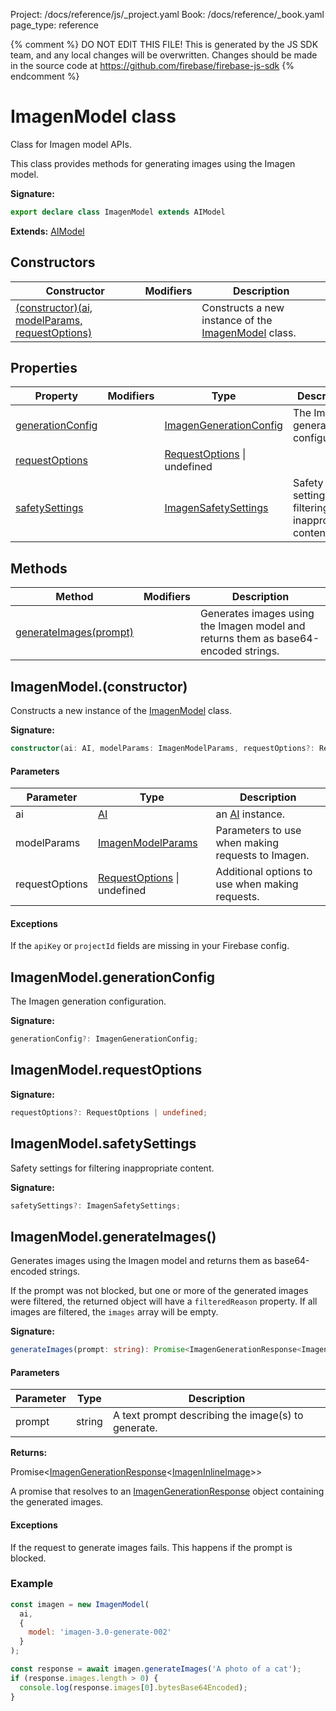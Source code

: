 Project: /docs/reference/js/_project.yaml
Book: /docs/reference/_book.yaml
page_type: reference

{% comment %}
DO NOT EDIT THIS FILE!
This is generated by the JS SDK team, and any local changes will be
overwritten. Changes should be made in the source code at
https://github.com/firebase/firebase-js-sdk
{% endcomment %}

# ImagenModel class
Class for Imagen model APIs.

This class provides methods for generating images using the Imagen model.

<b>Signature:</b>

```typescript
export declare class ImagenModel extends AIModel 
```
<b>Extends:</b> [AIModel](./ai.aimodel.md#aimodel_class)

## Constructors

|  Constructor | Modifiers | Description |
|  --- | --- | --- |
|  [(constructor)(ai, modelParams, requestOptions)](./ai.imagenmodel.md#imagenmodelconstructor) |  | Constructs a new instance of the [ImagenModel](./ai.imagenmodel.md#imagenmodel_class) class. |

## Properties

|  Property | Modifiers | Type | Description |
|  --- | --- | --- | --- |
|  [generationConfig](./ai.imagenmodel.md#imagenmodelgenerationconfig) |  | [ImagenGenerationConfig](./ai.imagengenerationconfig.md#imagengenerationconfig_interface) | The Imagen generation configuration. |
|  [requestOptions](./ai.imagenmodel.md#imagenmodelrequestoptions) |  | [RequestOptions](./ai.requestoptions.md#requestoptions_interface) \| undefined |  |
|  [safetySettings](./ai.imagenmodel.md#imagenmodelsafetysettings) |  | [ImagenSafetySettings](./ai.imagensafetysettings.md#imagensafetysettings_interface) | Safety settings for filtering inappropriate content. |

## Methods

|  Method | Modifiers | Description |
|  --- | --- | --- |
|  [generateImages(prompt)](./ai.imagenmodel.md#imagenmodelgenerateimages) |  | Generates images using the Imagen model and returns them as base64-encoded strings. |

## ImagenModel.(constructor)

Constructs a new instance of the [ImagenModel](./ai.imagenmodel.md#imagenmodel_class) class.

<b>Signature:</b>

```typescript
constructor(ai: AI, modelParams: ImagenModelParams, requestOptions?: RequestOptions | undefined);
```

#### Parameters

|  Parameter | Type | Description |
|  --- | --- | --- |
|  ai | [AI](./ai.ai.md#ai_interface) | an [AI](./ai.ai.md#ai_interface) instance. |
|  modelParams | [ImagenModelParams](./ai.imagenmodelparams.md#imagenmodelparams_interface) | Parameters to use when making requests to Imagen. |
|  requestOptions | [RequestOptions](./ai.requestoptions.md#requestoptions_interface) \| undefined | Additional options to use when making requests. |

#### Exceptions

If the `apiKey` or `projectId` fields are missing in your Firebase config.

## ImagenModel.generationConfig

The Imagen generation configuration.

<b>Signature:</b>

```typescript
generationConfig?: ImagenGenerationConfig;
```

## ImagenModel.requestOptions

<b>Signature:</b>

```typescript
requestOptions?: RequestOptions | undefined;
```

## ImagenModel.safetySettings

Safety settings for filtering inappropriate content.

<b>Signature:</b>

```typescript
safetySettings?: ImagenSafetySettings;
```

## ImagenModel.generateImages()

Generates images using the Imagen model and returns them as base64-encoded strings.

If the prompt was not blocked, but one or more of the generated images were filtered, the returned object will have a `filteredReason` property. If all images are filtered, the `images` array will be empty.

<b>Signature:</b>

```typescript
generateImages(prompt: string): Promise<ImagenGenerationResponse<ImagenInlineImage>>;
```

#### Parameters

|  Parameter | Type | Description |
|  --- | --- | --- |
|  prompt | string | A text prompt describing the image(s) to generate. |

<b>Returns:</b>

Promise&lt;[ImagenGenerationResponse](./ai.imagengenerationresponse.md#imagengenerationresponse_interface)<!-- -->&lt;[ImagenInlineImage](./ai.imageninlineimage.md#imageninlineimage_interface)<!-- -->&gt;&gt;

A promise that resolves to an [ImagenGenerationResponse](./ai.imagengenerationresponse.md#imagengenerationresponse_interface) object containing the generated images.

#### Exceptions

If the request to generate images fails. This happens if the prompt is blocked.

### Example


```javascript
const imagen = new ImagenModel(
  ai,
  {
    model: 'imagen-3.0-generate-002'
  }
);

const response = await imagen.generateImages('A photo of a cat');
if (response.images.length > 0) {
  console.log(response.images[0].bytesBase64Encoded);
}

```

